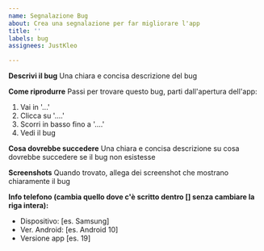 ```yaml
---
name: Segnalazione Bug
about: Crea una segnalazione per far migliorare l'app
title: ''
labels: bug
assignees: JustKleo

---
```


**Descrivi il bug**
Una chiara e concisa descrizione del bug

**Come riprodurre**
Passi per trovare questo bug, parti dall'apertura dell'app:
1. Vai in '...'
2. Clicca su '....'
3. Scorri in basso fino a '....'
4. Vedi il bug

**Cosa dovrebbe succedere**
Una chiara e concisa descrizione su cosa dovrebbe succedere se il bug non esistesse

**Screenshots**
Quando trovato, allega dei screenshot che mostrano chiaramente il bug

**Info telefono (cambia quello dove c'è scritto dentro [] senza cambiare la riga intera):**
 - Dispositivo: [es. Samsung]
 - Ver. Android: [es. Android 10]
 - Versione app [es. 19]
